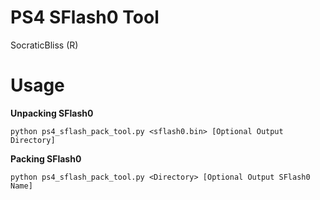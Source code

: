 # PS4 SFlash0 Tool

SocraticBliss (R)

# Usage

**Unpacking SFlash0**
```
python ps4_sflash_pack_tool.py <sflash0.bin> [Optional Output Directory]
```

**Packing SFlash0**
```
python ps4_sflash_pack_tool.py <Directory> [Optional Output SFlash0 Name]
```
